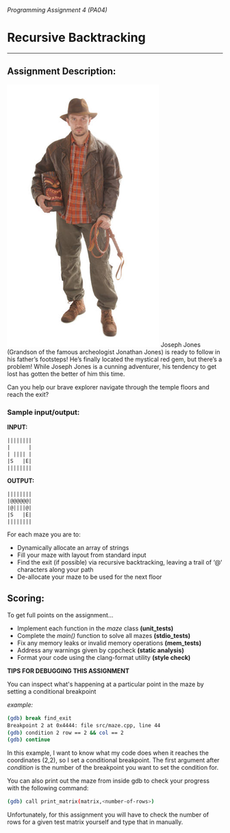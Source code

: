 
_Programming Assignment 4 (PA04)_

# Recursive Backtracking

--- 

## Assignment Description:

![](img/josephjones.jpg)
Joseph Jones (Grandson of the famous archeologist Jonathan Jones) is ready to follow in his father’s footsteps! He’s finally located the mystical red gem, but there’s a problem! While Joseph Jones is a cunning adventurer, his tendency to get lost has gotten the better of him this time.

Can you help our brave explorer navigate through the temple floors and reach the exit?

### Sample input/output:

**INPUT:**
```
||||||||
|      |
| |||| |
|S   |E|
||||||||
```
**OUTPUT:**
```
||||||||
|@@@@@@|
|@||||@|
|S   |E|
||||||||
```

For each maze you are to:
* Dynamically allocate an array of strings
* Fill your maze with layout from standard input
* Find the exit (if possible) via recursive backtracking, leaving a trail of ‘@‘ characters along your path
* De-allocate your maze to be used for the next floor

## Scoring:

To get full points on the assignment...
* Implement each function in the _maze_ class **(unit_tests)**
* Complete the _main()_ function to solve all mazes **(stdio_tests)**
* Fix any memory leaks or invalid memory operations **(mem_tests)**
* Address any warnings given by cppcheck **(static analysis)**
* Format your code using the clang-format utility **(style check)**

**TIPS FOR DEBUGGING THIS ASSIGNMENT**

You can inspect what's happening at a particular point in the maze by setting a conditional breakpoint

_example:_

```sh
(gdb) break find_exit
Breakpoint 2 at 0x4444: file src/maze.cpp, line 44
(gdb) condition 2 row == 2 && col == 2
(gdb) continue
```

In this example, I want to know what my code does when it reaches the coordinates (2,2), so I set a conditional breakpoint.
The first argument after _condition_ is the number of the breakpoint you want to set the condition for.

You can also print out the maze from inside gdb to check your progress with the following command:

```sh
(gdb) call print_matrix(matrix,<number-of-rows>)
```

Unfortunately, for this assignment you will have to check the number of rows for a given test matrix yourself and type that in manually.



